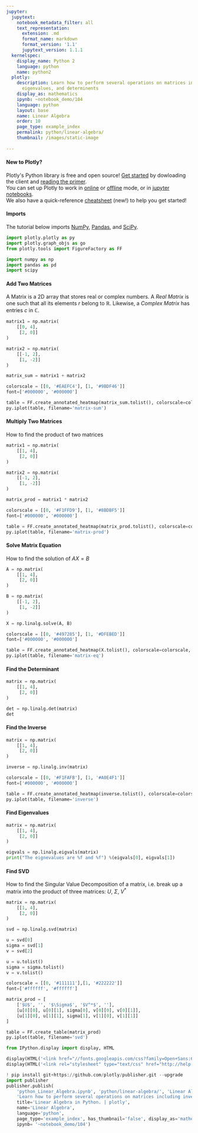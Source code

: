 ```yaml
---
jupyter:
  jupytext:
    notebook_metadata_filter: all
    text_representation:
      extension: .md
      format_name: markdown
      format_version: '1.1'
      jupytext_version: 1.1.1
  kernelspec:
    display_name: Python 2
    language: python
    name: python2
  plotly:
    description: Learn how to perform several operations on matrices including inverse,
      eigenvalues, and determinents
    display_as: mathematics
    ipynb: ~notebook_demo/104
    language: python
    layout: base
    name: Linear Algebra
    order: 10
    page_type: example_index
    permalink: python/linear-algebra/
    thumbnail: /images/static-image
    
---
```


#### New to Plotly?
Plotly's Python library is free and open source! [Get started](https://plot.ly/python/getting-started/) by dowloading the client and [reading the primer](https://plot.ly/python/getting-started/).
<br>You can set up Plotly to work in [online](https://plot.ly/python/getting-started/#initialization-for-online-plotting) or [offline](https://plot.ly/python/getting-started/#initialization-for-offline-plotting) mode, or in [jupyter notebooks](https://plot.ly/python/getting-started/#start-plotting-online).
<br>We also have a quick-reference [cheatsheet](https://images.plot.ly/plotly-documentation/images/python_cheat_sheet.pdf) (new!) to help you get started!


#### Imports
The tutorial below imports [NumPy](http://www.numpy.org/), [Pandas](https://plot.ly/pandas/intro-to-pandas-tutorial/), and [SciPy](https://www.scipy.org/).

```python
import plotly.plotly as py
import plotly.graph_objs as go
from plotly.tools import FigureFactory as FF

import numpy as np
import pandas as pd
import scipy
```

#### Add Two Matrices


A Matrix is a 2D array that stores real or complex numbers. A _Real Matrix_ is one such that all its elements $r$ belong to $\mathbb{R}$. Likewise, a _Complex Matrix_ has entries $c$ in $\mathbb{C}$.

```python
matrix1 = np.matrix(
    [[0, 4],
     [2, 0]]
)

matrix2 = np.matrix(
    [[-1, 2],
     [1, -2]]
)

matrix_sum = matrix1 + matrix2

colorscale = [[0, '#EAEFC4'], [1, '#9BDF46']]
font=['#000000', '#000000']

table = FF.create_annotated_heatmap(matrix_sum.tolist(), colorscale=colorscale, font_colors=font)
py.iplot(table, filename='matrix-sum')
```

#### Multiply Two Matrices
How to find the product of two matrices

```python
matrix1 = np.matrix(
    [[1, 4],
     [2, 0]]
)

matrix2 = np.matrix(
    [[-1, 2],
     [1, -2]]
)

matrix_prod = matrix1 * matrix2

colorscale = [[0, '#F1FFD9'], [1, '#8BDBF5']]
font=['#000000', '#000000']

table = FF.create_annotated_heatmap(matrix_prod.tolist(), colorscale=colorscale, font_colors=font)
py.iplot(table, filename='matrix-prod')
```

#### Solve Matrix Equation
How to find the solution of $AX=B$

```python
A = np.matrix(
    [[1, 4],
     [2, 0]]
)

B = np.matrix(
    [[-1, 2],
     [1, -2]]
)

X = np.linalg.solve(A, B)

colorscale = [[0, '#497285'], [1, '#DFEBED']]
font=['#000000', '#000000']

table = FF.create_annotated_heatmap(X.tolist(), colorscale=colorscale, font_colors=font)
py.iplot(table, filename='matrix-eq')
```

#### Find the Determinant

```python
matrix = np.matrix(
    [[1, 4],
     [2, 0]]
)

det = np.linalg.det(matrix)
det
```

#### Find the Inverse

```python
matrix = np.matrix(
    [[1, 4],
     [2, 0]]
)

inverse = np.linalg.inv(matrix)

colorscale = [[0, '#F1FAFB'], [1, '#A0E4F1']]
font=['#000000', '#000000']

table = FF.create_annotated_heatmap(inverse.tolist(), colorscale=colorscale, font_colors=font)
py.iplot(table, filename='inverse')
```

#### Find Eigenvalues

```python
matrix = np.matrix(
    [[1, 4],
     [2, 0]]
)

eigvals = np.linalg.eigvals(matrix)
print("The eignevalues are %f and %f") %(eigvals[0], eigvals[1])
```

#### Find SVD
How to find the Singular Value Decomposition of a matrix, i.e. break up a matrix into the product of three matrices: $U$, $\Sigma$, $V^*$

```python
matrix = np.matrix(
    [[1, 4],
     [2, 0]]
)

svd = np.linalg.svd(matrix)

u = svd[0]
sigma = svd[1]
v = svd[2]

u = u.tolist()
sigma = sigma.tolist()
v = v.tolist()

colorscale = [[0, '#111111'],[1, '#222222']]
font=['#ffffff', '#ffffff']

matrix_prod = [
    ['$U$', '', '$\Sigma$', '$V^*$', ''],
    [u[0][0], u[0][1], sigma[0], v[0][0], v[0][1]],
    [u[1][0], u[1][1], sigma[1], v[1][0], v[1][1]]
]

table = FF.create_table(matrix_prod)
py.iplot(table, filename='svd')
```

```python
from IPython.display import display, HTML

display(HTML('<link href="//fonts.googleapis.com/css?family=Open+Sans:600,400,300,200|Inconsolata|Ubuntu+Mono:400,700" rel="stylesheet" type="text/css" />'))
display(HTML('<link rel="stylesheet" type="text/css" href="http://help.plot.ly/documentation/all_static/css/ipython-notebook-custom.css">'))

! pip install git+https://github.com/plotly/publisher.git --upgrade
import publisher
publisher.publish(
    'python_Linear_Algebra.ipynb', 'python/linear-algebra/', 'Linear Algebra | plotly',
    'Learn how to perform several operations on matrices including inverse, eigenvalues, and determinents',
    title='Linear Algebra in Python. | plotly',
    name='Linear Algebra',
    language='python',
    page_type='example_index', has_thumbnail='false', display_as='mathematics', order=10,
    ipynb= '~notebook_demo/104')
```

```python

```
